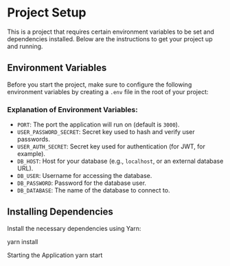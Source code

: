 # Project Setup

This is a project that requires certain environment variables to be set and dependencies installed. Below are the instructions to get your project up and running.

## Environment Variables

Before you start the project, make sure to configure the following environment variables by creating a `.env` file in the root of your project:


### Explanation of Environment Variables:

- `PORT`: The port the application will run on (default is `3000`).
- `USER_PASSWORD_SECRET`: Secret key used to hash and verify user passwords.
- `USER_AUTH_SECRET`: Secret key used for authentication (for JWT, for example).
- `DB_HOST`: Host for your database (e.g., `localhost`, or an external database URL).
- `DB_USER`: Username for accessing the database.
- `DB_PASSWORD`: Password for the database user.
- `DB_DATABASE`: The name of the database to connect to.

## Installing Dependencies

Install the necessary dependencies using Yarn:

yarn install

Starting the Application
yarn start
